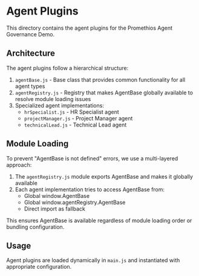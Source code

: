 # Agent Plugins

This directory contains the agent plugins for the Promethios Agent Governance Demo.

## Architecture

The agent plugins follow a hierarchical structure:

1. `agentBase.js` - Base class that provides common functionality for all agent types
2. `agentRegistry.js` - Registry that makes AgentBase globally available to resolve module loading issues
3. Specialized agent implementations:
   - `hrSpecialist.js` - HR Specialist agent
   - `projectManager.js` - Project Manager agent
   - `technicalLead.js` - Technical Lead agent

## Module Loading

To prevent "AgentBase is not defined" errors, we use a multi-layered approach:

1. The `agentRegistry.js` module exports AgentBase and makes it globally available
2. Each agent implementation tries to access AgentBase from:
   - Global window.AgentBase
   - Global window.agentRegistry.AgentBase
   - Direct import as fallback

This ensures AgentBase is available regardless of module loading order or bundling configuration.

## Usage

Agent plugins are loaded dynamically in `main.js` and instantiated with appropriate configuration.
